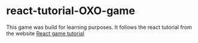 # react-tutorial-OXO-game
  This game was build for learning purposes. 
  It follows the react tutorial from the website [React game tutorial](https://reactjs.org/tutorial/tutorial.html)
  
